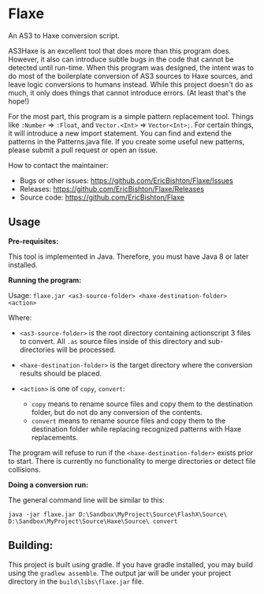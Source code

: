 Flaxe
=====

An AS3 to Haxe conversion script.

AS3Haxe is an excellent tool that does more than this
program does.  However, it also can introduce subtle bugs
in the code that cannot be detected until run-time.  When
this program was designed, the intent was to do most of
the boilerplate conversion of AS3 sources to Haxe sources,
and leave logic conversions to humans instead.  While this
project doesn't do as much, it only does things that cannot
introduce errors.  (At least that's the hope!)

For the most part, this program is a simple pattern
replacement tool.  Things like `:Number` => `:Float`, and
`Vector.<Int>` => `Vector<Int>;`.  For certain things, it
will introduce a new import statement.  You can find and
extend the patterns in the Patterns.java file.  If you
create some useful new patterns, please submit a pull
request or open an issue.

How to contact the maintainer:
+ Bugs or other issues: https://github.com/EricBishton/Flaxe/Issues
+ Releases: https://github.com/EricBishton/Flaxe/Releases
+ Source code: https://github.com/EricBishton/Flaxe

Usage
-----

**Pre-requisites:**

This tool is implemented in Java.  Therefore, you must have
Java 8 or later installed.

**Running the program:**

Usage: `flaxe.jar <as3-source-folder> <haxe-destination-folder> <action>`

Where:
- `<as3-source-folder>` is the root directory containing actionscript 3 files to convert.
  All `.as` source files inside of this directory and sub-directories will be processed.

- `<haxe-destination-folder>` is the target directory where the conversion results
  should be placed.
- `<action>` is one of `copy`, `convert`:
    - `copy` means to rename source files and copy them to the destination
      folder, but do not do any conversion of the contents.
    - `convert` means to rename source files and copy them to the destination
      folder while replacing recognized patterns with Haxe replacements.

The program will refuse to run if the `<haxe-destination-folder>` exists prior
to start.  There is currently no functionality to merge directories or detect file collisions.


**Doing a conversion run:**

The general command line will be similar to this:

`java -jar flaxe.jar D:\Sandbox\MyProject\Source\FlashX\Source\ D:\Sandbox\MyProject\Source\Haxe\Source\ convert`


Building:
---------

This project is built using gradle.  If you have gradle installed,
you may build using the `gradlew assemble`.  The output jar will be
under your project directory in the `build\libs\flaxe.jar` file.
